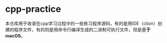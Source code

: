 # cpp-practice

本仓库用于收录在cpp学习过程中的一些练习程序源码，有的是用IDE（clion）创建的程序文件，有的则是用命令行编译生成的二进制可执行文件，但是基**于macOS**。